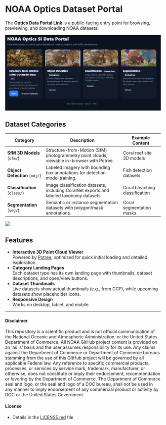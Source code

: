 # NOAA Optics Dataset Portal

The **[Optics Data Portal Link](https://michaelakridge-noaa.github.io/optics-data-viewer/)** is a public-facing entry point for browsing, previewing, and downloading NOAA datasets.  

<a href="https://michaelakridge-noaa.github.io/optics-data-viewer" target="_blank"><img src="./docs/img/portal.png"/></a>

## Dataset Categories
| Category | Description | Example Content |
|----------|-------------|-----------------|
| **SfM 3D Models** (`sfm/`) | Structure-from-Motion (SfM) photogrammetry point clouds, viewable in-browser with Potree. | Coral reef site 3D models |
| **Object Detection** (`odj/`) | Labeled imagery with bounding box annotations for detection model training. | Fish detection datasets |
| **Classification** (`class/`) | Image classification datasets, including CoralNet exports and labeled taxonomy datasets. | Coral bleaching classification |
| **Segmentation** (`seg/`) | Semantic or instance segmentation datasets with polygon/mask annotations. | Coral segmentation masks |

<a href="https://michaelakridge-noaa.github.io/optics-data-viewer" target="_blank"><img src="./docs/img/sfm_example.gif"/></a>

## Features
- **Interactive 3D Point Cloud Viewer**  
  Powered by [Potree](https://github.com/potree/potree), optimized for quick initial loading and detailed exploration.
- **Category Landing Pages**  
  Each dataset type has its own landing page with thumbnails, dataset descriptions, and open/view buttons.
- **Dataset Thumbnails**  
  Live datasets show actual thumbnails (e.g., from GCP), while upcoming datasets show placeholder icons.
- **Responsive Design**  
  Works on desktop, tablet, and mobile.

----------
#### Disclaimer
This repository is a scientific product and is not official communication of the National Oceanic and Atmospheric Administration, or the United States Department of Commerce. All NOAA GitHub project content is provided on an ‘as is’ basis and the user assumes responsibility for its use. Any claims against the Department of Commerce or Department of Commerce bureaus stemming from the use of this GitHub project will be governed by all applicable Federal law. Any reference to specific commercial products, processes, or services by service mark, trademark, manufacturer, or otherwise, does not constitute or imply their endorsement, recommendation or favoring by the Department of Commerce. The Department of Commerce seal and logo, or the seal and logo of a DOC bureau, shall not be used in any manner to imply endorsement of any commercial product or activity by DOC or the United States Government.

#### License
- Details in the [LICENSE.md](./LICENSE.md) file.
